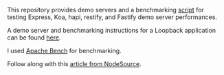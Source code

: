 This repository provides demo servers and a benchmarking [script](https://github.com/ejoreo/nodejs-framework-perf/blob/master/shellScript.sh) for testing Express, Koa, hapi, restify, and Fastify demo server performances.

A demo server and benchmarking instructions for a Loopback application can be found [here](https://github.com/ejoreo/loopback-perf).

I used [Apache Bench](https://www.tutorialspoint.com/apache_bench/index.htm) for benchmarking. 

Follow along with this [article from NodeSource](https://nodesource.com).
